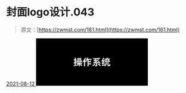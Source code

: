 <!--yml
category: 未分类
date: 0001-01-01 00:00:00
-->

# 封面logo设计.043

> 原文：[https://zwmst.com/161.html](https://zwmst.com/161.html)

   [ <time datetime="2021-08-12T09:21:37+08:00"> 2021-08-12 </time> ](https://zwmst.com/%e5%b0%81%e9%9d%a2logo%e8%ae%be%e8%ae%a1-043)  [![](img/e3ed91cc94119fc7a6f908d4b4f2182c.png)](https://zwmst.com/wp-content/uploads/2021/08/1628731297-8fc855b8fd8899b.jpeg)